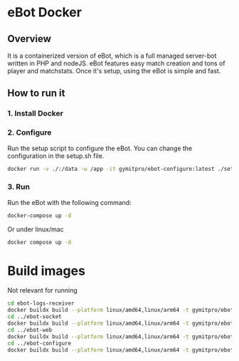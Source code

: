 # eBot Docker

## Overview
It is a containerized version of eBot, which is a full managed server-bot written in PHP and nodeJS. eBot features easy match creation and tons of player and matchstats. Once it's setup, using the eBot is simple and fast.

## How to run it
### 1. Install Docker

### 2. Configure
Run the setup script to configure the eBot. You can change the configuration in the setup.sh file.
```bash
docker run -v ./:/data -w /app -it gymitpro/ebot-configure:latest ./setup.sh
```

### 3. Run
Run the eBot with the following command:
```bash
docker-compose up -d
```
Or under linux/mac
```bash
docker compose up -d
```

# Build images
Not relevant for running

```bash
cd ebot-logs-receiver
docker buildx build --platform linux/amd64,linux/arm64 -t gymitpro/ebot-logs-receiver:latest --push .
cd ../ebot-socket
docker buildx build --platform linux/amd64,linux/arm64 -t gymitpro/ebot-socket:latest --push .
cd ../ebot-web
docker buildx build --platform linux/amd64,linux/arm64 -t gymitpro/ebot-web:latest --push .
cd ../ebot-configure
docker buildx build --platform linux/amd64,linux/arm64 -t gymitpro/ebot-configure:latest --push .
```
